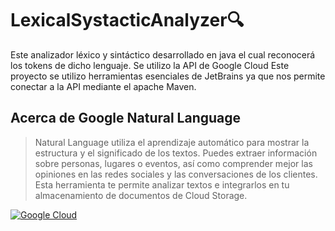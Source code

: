 # LexicalSystacticAnalyzer🔍

 Este analizador léxico y sintáctico desarrollado en java el cual reconocerá los tokens de dicho lenguaje. Se utilizo la API de Google Cloud 
 Este proyecto se utilizo herramientas esenciales de JetBrains ya que nos permite conectar a la API mediante el apache Maven.
 ## Acerca de Google Natural Language
> Natural Language utiliza el aprendizaje automático para mostrar la estructura y el significado de los textos. Puedes extraer información sobre personas, lugares o eventos, así como comprender mejor las opiniones en las redes sociales y las conversaciones de los clientes. Esta herramienta te permite analizar textos e integrarlos en tu almacenamiento de documentos de Cloud Storage.

[![Google Cloud](https://img.shields.io/badge/-GoogleCloud-55adff)](https://cloud.google.com/natural-language?hl=es)
